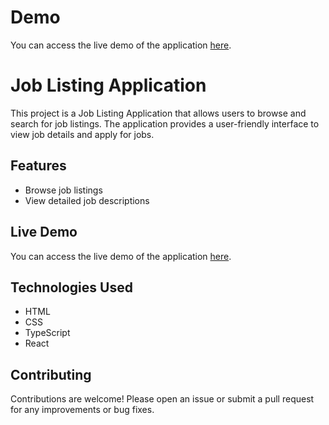 # Demo
You can access the live demo of the application [here](https://job-listing-app-chi.vercel.app/).

# Job Listing Application

This project is a Job Listing Application that allows users to browse and search for job listings. The application provides a user-friendly interface to view job details and apply for jobs.

## Features

- Browse job listings
- View detailed job descriptions

## Live Demo

You can access the live demo of the application [here](https://job-listing-app-chi.vercel.app/).

## Technologies Used

- HTML
- CSS
- TypeScript
- React


## Contributing

Contributions are welcome! Please open an issue or submit a pull request for any improvements or bug fixes.

